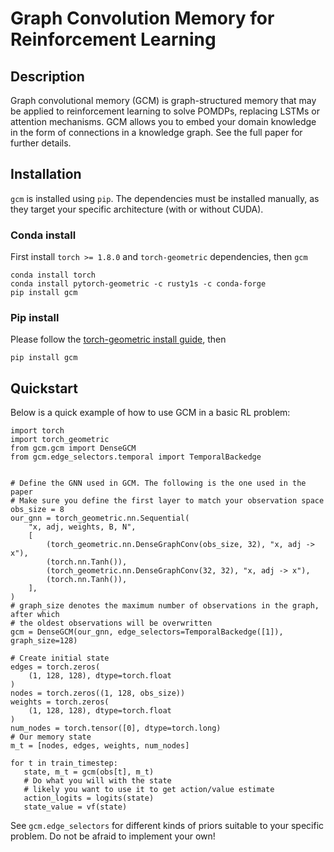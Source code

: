 # Graph Convolution Memory for Reinforcement Learning

## Description
Graph convolutional memory (GCM) is graph-structured memory that may be applied to reinforcement learning to solve POMDPs, replacing LSTMs or attention mechanisms. GCM allows you to embed your domain knowledge in the form of connections in a knowledge graph. See the full paper for further details.


## Installation
`gcm` is installed using `pip`. The dependencies must be installed manually, as they target your specific architecture (with or without CUDA).

### Conda install
First install `torch >= 1.8.0` and `torch-geometric` dependencies, then `gcm`
```
conda install torch
conda install pytorch-geometric -c rusty1s -c conda-forge
pip install gcm
```

### Pip install
Please follow the [torch-geometric install guide](https://pytorch-geometric.readthedocs.io/en/latest/notes/installation.html), then
```
pip install gcm
```


## Quickstart
Below is a quick example of how to use GCM in a basic RL problem:

```
import torch
import torch_geometric
from gcm.gcm import DenseGCM
from gcm.edge_selectors.temporal import TemporalBackedge


# Define the GNN used in GCM. The following is the one used in the paper
# Make sure you define the first layer to match your observation space
obs_size = 8
our_gnn = torch_geometric.nn.Sequential(
    "x, adj, weights, B, N",
    [
        (torch_geometric.nn.DenseGraphConv(obs_size, 32), "x, adj -> x"),
        (torch.nn.Tanh()),
        (torch_geometric.nn.DenseGraphConv(32, 32), "x, adj -> x"),
        (torch.nn.Tanh()),
    ],
)
# graph_size denotes the maximum number of observations in the graph, after which
# the oldest observations will be overwritten
gcm = DenseGCM(our_gnn, edge_selectors=TemporalBackedge([1]), graph_size=128)

# Create initial state
edges = torch.zeros(
    (1, 128, 128), dtype=torch.float
)
nodes = torch.zeros((1, 128, obs_size))
weights = torch.zeros(
    (1, 128, 128), dtype=torch.float
)
num_nodes = torch.tensor([0], dtype=torch.long)
# Our memory state
m_t = [nodes, edges, weights, num_nodes]

for t in train_timestep:
   state, m_t = gcm(obs[t], m_t)
   # Do what you will with the state
   # likely you want to use it to get action/value estimate
   action_logits = logits(state)
   state_value = vf(state)
```
See `gcm.edge_selectors` for different kinds of priors suitable to your specific problem. Do not be afraid to implement your own!
